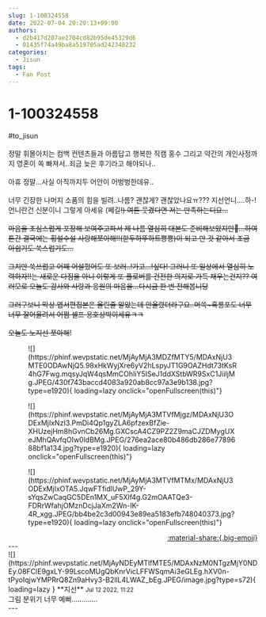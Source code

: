 ```yaml
---
slug: 1-100324558
date: 2022-07-04 20:20:13+09:00
authors:
  - d2b417d207ae2704cd82b95de45329d6
  - 01435f74a49ba8a519705ad242348232
categories:
  - Jisun
tags:
  - Fan Post
---
```


# 1-100324558

<div class="post-container" markdown="1">
<div class="content-container md-sidebar__scrollwrap" markdown="1">

\#to_jisun<br><br>정말 휘몰아치는 컴백 컨텐츠들과 아름답고 행복한 직캠 홍수 그리고 약간의 개인사정까지 영혼이 쏙 빠져서..죄금 늦은 후기라고 해야되나.. <br><br>아휴 정말...사실 아직까지두 어안이 어벙벙한데유.. <br><br>너무 긴장한 나머지 소품의 힘을 빌려..나름? 괜찮게? 괜찮았나요ㅠ??? 지선언니....하-! 언니란건 신분이니 그렇게 아세유 (쩨길~~!) 여튼 웃겼다면 저는 만족하는디요...<br><br>마음을 조심스럽게 포장해 보여주고파서 제 나름 열심히 대본도 준비해보았지만🤔...하여튼간 결국에는 횡설수설 사랑해쪼아해!!(핟두하뚜하트뿅뿅)이 되고 만 것 같아서 조금 아쉽기도 쑥스럽기도...<br><br>그치만 쑥쓰럽고 어째 어설펐어도 또 보러..!가고...!싶다! 그러니 또 일상에서 열심히 노력하자!!는 새로운 다짐을 아니 이렇게 또 플로버를 건전한 의지로 가득 채우는건지?? 여러모로 오늘도 감사와 사랑과 응원의 마음을...다시금 한 번 전해봅니당<br><br>그러구보니 막상 엽서편집본은 올린줄 알았는데 안올렸더라구요..머쓱~흑룡포도 너무너무 잘어울려서 어쩜 셀프 용호상박이세유ㅋㅋ<br><br>오늘도 노지선 쪼아해~~!<br>
<figure markdown="1">
![](https://phinf.wevpstatic.net/MjAyMjA3MDZfMTY5/MDAxNjU3MTE0ODAwNjQ5.98xHkWyjXre6yV2hLspyJT1G9OAZHdt73tKsR4hG7Fwg.mqsyJqW4qsMmCOhIiY5ISeJ1ddXStbWR9SxC1JiiIjMg.JPEG/430f743baccd4083a920ab8cc97a3e9b138.jpg?type=e1920){ loading=lazy onclick="openFullscreen(this)"}
</figure>

<figure markdown="1">
![](https://phinf.wevpstatic.net/MjAyMjA3MTVfMjgz/MDAxNjU3ODExMjIxNzI3.PmDi4Qp1gyZLA6pfzexBfZie-XHUzejHm8hGvnCb26Mg.GXCscA4CZ9PZ2Z9maCJZDMygUXeJMhQAvfqOIw0ldBMg.JPEG/276ea2ace80b486db286e7789688bf1a134.jpg?type=e1920){ loading=lazy onclick="openFullscreen(this)"}
</figure>

<figure markdown="1">
![](https://phinf.wevpstatic.net/MjAyMjA3MTVfMTMx/MDAxNjU3ODExMjIxOTA5.JqwFTfidlUwP_29Y-sYqsZwCaqGC5DEn1MX_uF5Xlf4g.G2mOAATQe3-FDRrWfahjOMznDcjJaXm2Wn-IK-4R_xgg.JPEG/bb4be2c3d00943e89ea5183efb748040373.jpg?type=e1920){ loading=lazy onclick="openFullscreen(this)"}
</figure>


</div>
</div>

<div style="text-align: right;" markdown="1">
<a href="https://weverse.io/fromis9/fanpost/1-100324558" style="text-align: right;">:material-share:{.big-emoji}</a>
</div>
---

<div class="comments-container md-sidebar__scrollwrap" markdown="1">
<div class="comment" markdown="1">
<div class='id-container' markdown="1">
![](https://phinf.wevpstatic.net/MjAyNDEyMTlfMTE5/MDAxNzM0NTgzMjY0NDEy.08FClE9gxLY-99LscoMUgQbKnrVicLFFWSqmAi3eGLEg.hXV0n-tPyoIqjwYMPRrQ8Zn9aHvy3-B2llL4LWAZ_bEg.JPEG/image.jpg?type=s72){ loading=lazy }
**<span class="artist">지선</span>** <small>Jul 12 2022, 11:22</small><br>
</div>
<div class='comment-body' markdown="1">
그림 분위기 너무 예뻐.............
</div>
</div>
</div>
---
